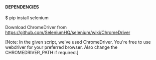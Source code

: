 #### DEPENDENCIES

$ pip install selenium

Download ChromeDriver from https://github.com/SeleniumHQ/selenium/wiki/ChromeDriver

[Note: In the given script, we've used ChromeDriver. You're free to use webdriver for your preferred browser. Also change the CHROMEDRIVER_PATH if required.]